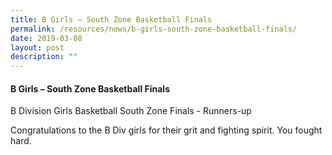 ```yaml
---
title: B Girls – South Zone Basketball Finals
permalink: /resources/news/b-girls-south-zone-basketball-finals/
date: 2019-03-08
layout: post
description: ""
---
```

#### B Girls – South Zone Basketball Finals

B Division Girls Basketball South Zone Finals - Runners-up

Congratulations to the B Div girls for their grit and fighting spirit. You fought hard.